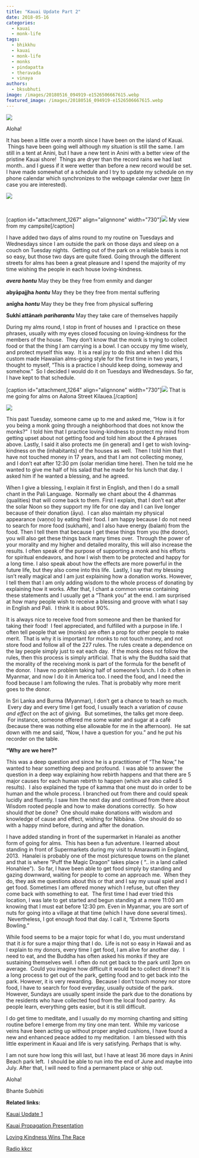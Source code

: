 ```yaml
---
title: "Kauai Update Part 2"
date: 2018-05-16
categories: 
  - kauai
  - monk-life
tags: 
  - bhikkhu
  - kauai
  - monk-life
  - monks
  - pindapatta
  - theravada
  - vinaya
authors: 
  - bksubhuti
image: /images/20180516_094919-e1526506667615.webp
featured_image: /images/20180516_094919-e1526506667615.webp
---
```


[![](/images/20180516_094925-e1526506649572-768x1024.webp)](/images/2018/05/20180516_094925-e1526506649572.webp)

Aloha!

It has been a little over a month since I have been on the island of Kauai.  Things have been going well although my situation is still the same. I am still in a tent at Anini, but I have a new tent in Anini with a better view of the pristine Kauai shore!  Things are dryer than the record rains we had last month.. and I guess if it were wetter than before a new record would be set. I have made somewhat of a schedule and I try to update my schedule on my phone calendar which synchronizes to the webpage calendar over [here](https://subhuti.withmetta.net/calendar/) (in case you are interested).

 [![](/images/IMG_20180425_123452-768x1024.webp)](/images/2018/05/IMG_20180425_123452.webp) 

 

\[caption id="attachment\_1267" align="alignnone" width="730"\][![](/images/IMG_20180510_162748-1024x576.webp)](/images/2018/05/IMG_20180510_162748.webp) My view from my campsite\[/caption\]

I have added two days of alms round to my routine on Tuesdays and Wednesdays since I am outside the park on those days and sleep on a couch on Tuesday nights.  Getting out of the park on a reliable basis is not so easy, but those two days are quite fixed. Going through the different streets for alms has been a great pleasure and I spend the majority of my time wishing the people in each house loving-kindness.

**_avera hontu_** May they be they free from enmity and danger

**abyāpajjha** **_hontu_** May they be they free from mental suffering

**anīgha** **_hontu_** May they be they free from physical suffering

**Sukhī attānaṁ** **_pariharantu_** May they take care of themselves happily

During my alms round, I stop in front of houses and  I practice on these phrases, usually with my eyes closed focusing on loving-kindness for the members of the house.  They don’t know that the monk is trying to collect food or that the thing I am carrying is a bowl. I can occupy my time wisely, and protect myself this way.  It is a real joy to do this and when I did this custom made Hawaiian alms-going style for the first time in two years, I thought to myself, “This is a practice I should keep doing, someway and somehow.”  So I decided I would do it on Tuesdays and Wednesdays. So far, I have kept to that schedule.

\[caption id="attachment\_1264" align="alignnone" width="730"\][![](/images/20180516_094919-e1526506667615-768x1024.webp)](/images/2018/05/20180516_094919-e1526506667615.webp) That is me going for alms on Aalona Street Kilauea.\[/caption\]

[![](/images/20180516_094907-e1526506687568-768x1024.webp)](/images/2018/05/20180516_094907-e1526506687568.webp)

This past Tuesday, someone came up to me and asked me, “How is it for you being a monk going through a neighborhood that does not know the monks?”  I told him that I practice loving-kindness to protect my mind from getting upset about not getting food and told him about the 4 phrases above. Lastly, I said it also protects me (in general) and I get to wish loving-kindness on the (inhabitants) of the houses as well.  Then I told him that I have not touched money in 17 years, and that I am not collecting money, and I don’t eat after 12:30 pm (solar meridian time here). Then he told me he wanted to give me half of his salad that he made for his lunch that day. I asked him if he wanted a blessing, and he agreed.

When I give a blessing, I explain it first in English, and then I do a small chant in the Pali Language.  Normally we chant about the 4 dhammas (qualities) that will come back to them. First I explain, that I don’t eat after the solar Noon so they support my life for one day and I can live longer because of their donation (āyu).  I can also maintain my physical appearance (vaṇṇo) by eating their food. I am happy because I do not need to search for more food (sukhaṁ), and I also have energy (balaṁ) from the food. Then I tell them that because I get these things from you (the donor), you will also get these things back many times over.  Through the power of your morality and my higher and detailed morality, this will also increase the results. I often speak of the purpose of supporting a monk and his efforts for spiritual endeavors, and how I wish them to be protected and happy for a long time. I also speak about how the effects are more powerful in the future life, but they also come into this life.  Lastly, I say that my blessing isn’t really magical and I am just explaining how a donation works. However, I tell them that I am only adding wisdom to the whole process of donating by explaining how it works. After that, I chant a common verse containing these statements and I usually get a “Thank you” at the end. I am surprised at how many people wish to receive a blessing and groove with what I say in English and Pali.  I think it is about 90%.

It is always nice to receive food from someone and then be thanked for taking their food!  I feel appreciated, and fulfilled with a purpose in life. I often tell people that we (monks) are often a prop for other people to make merit.  That is why it is important for monks to not touch money, and not store food and follow all of the 227 rules. The rules create a dependence on the lay people simply just to eat each day.  If the monk does not follow the rules, then this process is simply artificial. That is why the Buddha said that the morality of the receiving monk is part of the formula for the benefit of the donor.  I have no problem taking half of someone’s lunch. I do it often in Myanmar, and now I do it in America too. I need the food, and I need the food because I am following the rules. That is probably why more merit goes to the donor.

In Sri Lanka and Burma (Myanmar), I don’t get a chance to teach so much.  Every day and every time I get food, I usually teach a variation of _cause and effect_ on the act of giving.  But sometimes, the talks get more deep.  For instance, someone offered me some water and sugar at a café (because there was nothing else allowable for me in the afternoon).  He sat down with me and said, “Now, I have a question for you.” and he put his recorder on the table.

**“Why are we here?”**

This was a deep question and since he is a practitioner of “The Now,” he wanted to hear something deep and profound.  I was able to answer the question in a deep way explaining how rebirth happens and that there are 5 major causes for each human rebirth to happen (which are also called 5 results).  I also explained the type of kamma that one must do in order to be human and the whole process. I branched out from there and could speak lucidly and fluently. I saw him the next day and continued from there about Wisdom rooted people and how to make donations correctly.  So how should _that_ be done?  One should make donations with wisdom and knowledge of cause and effect, wishing for Nibbāna.  One should do so with a happy mind before, during and after the donation.

I have added standing in front of the supermarket in Hanalei as another form of going for alms.  This has been a fun adventure. I learned about standing in front of Supermarkets during my visit to Amaravatti in England, 2013.  Hanalei is probably one of the most picturesque towns on the planet and that is where “Puff the Magic Dragon” takes place ( “.. in a land called Honahlee”).  So far, I have been able to get food simply by standing and gazing downward, waiting for people to come an approach me.  When they do, they ask me questions about this or that and I say my usual spiel and I get food. Sometimes I am offered money which I refuse, but often they come back with something to eat.  The first time I had ever tried this location, I was late to get started and begun standing at a mere 11:00 am knowing that I must eat before 12:30 pm. Even in Myanmar, you are sort of nuts for going into a village at that time (which I have done several times).  Nevertheless, I got enough food that day. I call it, “Extreme Sports Bowling.”

While food seems to be a major topic for what I do, you must understand that it _is_ for sure a major thing that I do.  Life is not so easy in Hawaii and as I explain to my donors, every time I get food, I am alive for another day.  I need to eat, and the Buddha has often asked his monks if they are sustaining themselves well. I often do not get back to the park until 3pm on average.  Could you imagine how difficult it would be to collect dinner? It is a long process to get out of the park, getting food and to get back into the park. However, it is very rewarding.  Because I don’t touch money nor store food, I have to search for food everyday, usually outside of the park. However, Sundays are usually spent inside the park due to the donations by the residents who have collected food from the local food pantry.  As people learn, everything gets easier, but it is still difficult.

I do get time to meditate, and I usually do my morning chanting and sitting routine before I emerge from my tiny one man tent.  While my varicose veins have been acting up without proper angled cushions, I have found a new and enhanced peace added to my meditation.  I am blessed with this little experiment in Kauai and life is very satisfying. Perhaps that is why.

I am not sure how long this will last, but I have at least 36 more days in Anini Beach park left.  I should be able to run into the end of June and maybe into July. After that, I will need to find a permanent place or ship out.

Aloha!

Bhante Subhūti

**Related links:**

[Kauai Update 1](https://subhuti.withmetta.net/2018/04/22/kauai-update/)

[Kauai Propagation Presentation](https://subhuti.withmetta.net/2016/07/18/kauai-propagation-presentation/)

[Loving Kindness Wins The Race](https://subhuti.withmetta.net/2015/11/26/676/)

[Radio kkcr](https://subhuti.withmetta.net/2015/11/13/radio-kkcr/)